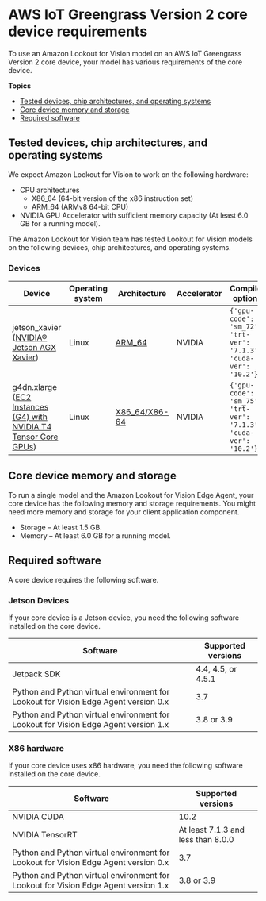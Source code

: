 # AWS IoT Greengrass Version 2 core device requirements<a name="models-devices-setup-requirements"></a>

To use an Amazon Lookout for Vision model on an AWS IoT Greengrass Version 2 core device, your model has various requirements of the core device\.

**Topics**
+ [Tested devices, chip architectures, and operating systems](#models-devices-setup-core-device-tested)
+ [Core device memory and storage](#models-devices-setup-memory-storage)
+ [Required software](#models-devices-software)

## Tested devices, chip architectures, and operating systems<a name="models-devices-setup-core-device-tested"></a>

We expect Amazon Lookout for Vision to work on the following hardware:
+ CPU architectures
  + X86\_64 \(64\-bit version of the x86 instruction set\)
  + ARM\_64 \(ARMv8 64\-bit CPU\)
+ NVIDIA GPU Accelerator with sufficient memory capacity \(At least 6\.0 GB for a running model\)\.

The Amazon Lookout for Vision team has tested Lookout for Vision models on the following devices, chip architectures, and operating systems\. 

### Devices<a name="models-devices-setup-core-device-tested-devices"></a>


| Device | Operating system | Architecture | Accelerator | Compiler options | 
| --- | --- | --- | --- | --- | 
|  jetson\_xavier \([NVIDIA® Jetson AGX Xavier](https://www.nvidia.com/en-us/autonomous-machines/embedded-systems/jetson-agx-xavier/)\)  |  Linux  |  [ARM\_64](https://en.wikipedia.org/wiki/AArch64)  |  NVIDIA  |  `{'gpu-code': 'sm_72', 'trt-ver': '7.1.3', 'cuda-ver': '10.2'}`  | 
|  g4dn\.xlarge \([EC2 Instances \(G4\) with NVIDIA T4 Tensor Core GPUs](https://aws.amazon.com/blogs/aws/now-available-ec2-instances-g4-with-nvidia-t4-tensor-core-gpus/)\)  |  Linux  |  [X86\_64/X86\-64](https://en.wikipedia.org/wiki/X86-64)  |  NVIDIA  |  `{'gpu-code': 'sm_75', 'trt-ver': '7.1.3', 'cuda-ver': '10.2'}`  | 

## Core device memory and storage<a name="models-devices-setup-memory-storage"></a>

To run a single model and the Amazon Lookout for Vision Edge Agent, your core device has the following memory and storage requirements\. You might need more memory and storage for your client application component\.
+ Storage – At least 1\.5 GB\.
+ Memory – At least 6\.0 GB for a running model\. 

## Required software<a name="models-devices-software"></a>

A core device requires the following software\.

### Jetson Devices<a name="models-devices-software-jetson"></a>

If your core device is a Jetson device, you need the following software installed on the core device\.


| Software | Supported versions | 
| --- | --- | 
|  Jetpack SDK  |   4\.4, 4\.5, or 4\.5\.1  | 
|  Python and Python virtual environment for Lookout for Vision Edge Agent version 0\.x  |  3\.7  | 
|  Python and Python virtual environment for Lookout for Vision Edge Agent version 1\.x  |  3\.8 or 3\.9  | 

### X86 hardware<a name="models-devices-software-x86"></a>

If your core device uses x86 hardware, you need the following software installed on the core device\.


| Software | Supported versions | 
| --- | --- | 
|  NVIDIA CUDA  |  10\.2  | 
|  NVIDIA TensorRT  |  At least 7\.1\.3 and less than 8\.0\.0  | 
|  Python and Python virtual environment for Lookout for Vision Edge Agent version 0\.x  |  3\.7  | 
|  Python and Python virtual environment for Lookout for Vision Edge Agent version 1\.x  |  3\.8 or 3\.9  | 